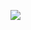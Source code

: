 ![]([https://tenor.com/en-GB/view/plave-bamby-plavebamby-bambyplave-kpop-gif-3145866836296462106](https://i.pinimg.com/564x/6b/af/33/6baf33f2c471028213a93c9cefddd502.jpg)https://i.pinimg.com/564x/6b/af/33/6baf33f2c471028213a93c9cefddd502.jpg)
